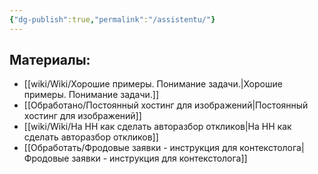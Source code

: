 ```yaml
---
{"dg-publish":true,"permalink":"/assistentu/"}
---
```





## Материалы:
- [[wiki/Wiki/Хорошие примеры. Понимание задачи.\|Хорошие примеры. Понимание задачи.]]
- [[Обработано/Постоянный хостинг для изображений\|Постоянный хостинг для изображений]]
- [[wiki/Wiki/На HH как сделать авторазбор откликов\|На HH как сделать авторазбор откликов]]
- [[Обработать/Фродовые заявки - инструкция для контекстолога\|Фродовые заявки - инструкция для контекстолога]]